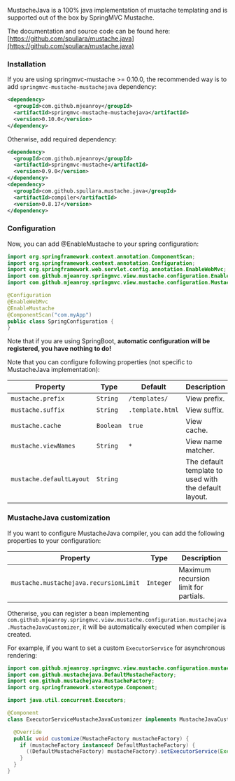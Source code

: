 MustacheJava is a 100% java implementation of mustache templating and is supported out of the box by SpringMVC Mustache.

The documentation and source code can be found here: [https://github.com/spullara/mustache.java](https://github.com/spullara/mustache.java)

### Installation

If you are using springmvc-mustache >= 0.10.0, the recommended way is to add `springmvc-mustache-mustachejava` dependency:

```xml
<dependency>
  <groupId>com.github.mjeanroy</groupId>
  <artifactId>springmvc-mustache-mustachejava</artifactId>
  <version>0.10.0</version>
</dependency>
```

Otherwise, add required dependency:

```xml
<dependency>
  <groupId>com.github.mjeanroy</groupId>
  <artifactId>springmvc-mustache</artifactId>
  <version>0.9.0</version>
</dependency>
<dependency>
  <groupId>com.github.spullara.mustache.java</groupId>
  <artifactId>compiler</artifactId>
  <version>0.8.17</version>
</dependency>
```

### Configuration

Now, you can add @EnableMustache to your spring configuration:

```java
import org.springframework.context.annotation.ComponentScan;
import org.springframework.context.annotation.Configuration;
import org.springframework.web.servlet.config.annotation.EnableWebMvc;
import com.github.mjeanroy.springmvc.view.mustache.configuration.EnableMustache;
import com.github.mjeanroy.springmvc.view.mustache.configuration.MustacheProvider;

@Configuration
@EnableWebMvc
@EnableMustache
@ComponentScan("com.myApp")
public class SpringConfiguration {
}
```

Note that if you are using SpringBoot, **automatic configuration will be registered, you have nothing to do!**

Note that you can configure following properties (not specific to MustacheJava implementation):

| Property                 | Type      | Default          | Description                                           |
| ------------------------ | --------- | ---------------- | ----------------------------------------------------- |
| `mustache.prefix`        | `String`  | `/templates/`    | View prefix.                                          |
| `mustache.suffix`        | `String`  | `.template.html` | View suffix.                                          |
| `mustache.cache`         | `Boolean` | `true`           | View cache.                                           |
| `mustache.viewNames`     | `String`  | `*`              | View name matcher.                                    |
| `mustache.defaultLayout` | `String`  |                  | The default template to used with the default layout. |

### MustacheJava customization

If you want to configure MustacheJava compiler, you can add the following properties to your configuration:

| Property                               | Type      | Description                           |
| -------------------------------------- | --------- | ------------------------------------- |
| `mustache.mustachejava.recursionLimit` | `Integer` | Maximum recursion limit for partials. |

Otherwise, you can register a bean implementing `com.github.mjeanroy.springmvc.view.mustache.configuration.mustachejava.MustacheJavaCustomizer`, it will be automatically executed when compiler is created.

For example, if you want to set a custom `ExecutorService` for asynchronous rendering:

```java
import com.github.mjeanroy.springmvc.view.mustache.configuration.mustachejava.MustacheJavaCustomizer;
import com.github.mustachejava.DefaultMustacheFactory;
import com.github.mustachejava.MustacheFactory;
import org.springframework.stereotype.Component;

import java.util.concurrent.Executors;

@Component
class ExecutorServiceMustacheJavaCustomizer implements MustacheJavaCustomizer {

  @Override
  public void customize(MustacheFactory mustacheFactory) {
    if (mustacheFactory instanceof DefaultMustacheFactory) {
      ((DefaultMustacheFactory) mustacheFactory).setExecutorService(Executors.newSingleThreadExecutor());
    }
  }
}
```
